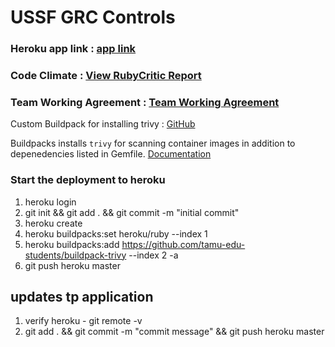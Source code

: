 # USSF GRC Controls

### Heroku app link : [app link](https://csce606-ussf-d5f4faa6ca5f.herokuapp.com/)
### Code Climate : [View RubyCritic Report](docs/rubycritic/index.html)
### Team Working Agreement : [Team Working Agreement](documentation/Fall2024/TeamWorkingAgreement.md)


Custom Buildpack for installing trivy : [GitHub](https://github.com/tamu-edu-students/buildpack-trivy) 

Buildpacks installs `trivy` for scanning container images in addition to depenedencies listed in Gemfile. [Documentation]()
### Start the deployment to heroku 

1. heroku login 
2. git init && git add . && git commit -m "initial commit"
3. heroku create <app-name>
4. heroku buildpacks:set heroku/ruby --index 1 <app-name>
5. heroku buildpacks:add https://github.com/tamu-edu-students/buildpack-trivy --index 2  -a <app-name>
6. git push heroku master

## updates tp application 

1. verify heroku - git remote -v 
2. git add . && git commit -m "commit message" && git push heroku master 



